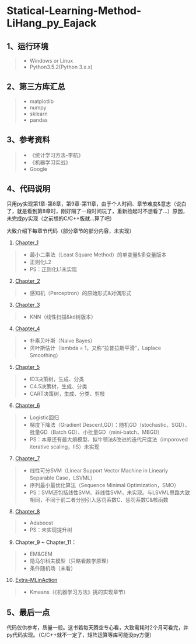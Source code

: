 # Statical-Learning-Method-LiHang_py_Eajack

## 1、运行环境
> * Windows or Linux
> * Python3.5.2(Python 3.x.x)

## 2、第三方库汇总
> * matplotlib
> * numpy
> * sklearn
>* pandas

## 3、参考资料
> * 《统计学习方法-李航》
> * 《机器学习实战》
> * Google

## 4、代码说明
只用py实现第1章-第8章，第9章-第11章，由于个人时间、章节难度&意志（说白了，就是看到第8章时，刚好隔了一段时间玩了，重新捡起时不想看了…）原因，未完成py实现（之前想的C/C++版就…算了吧）

大致介绍下每章节代码（部分章节的部分内容，未实现）

1. [Chapter_1](https://github.com/Eajack/-Statical-Learning-Method-LiHang-_py_Eajack/tree/master/Chapter_1)
>* 最小二乘法（Least Square Method）的单变量&多变量版本
>* 正则化L2
>* PS：正则化L1未实现
2. [Chapter_2](https://github.com/Eajack/-Statical-Learning-Method-LiHang-_py_Eajack/tree/master/Chapter_2)
>* 感知机（Perceptron）的原始形式&对偶形式
3. [Chapter_3](https://github.com/Eajack/-Statical-Learning-Method-LiHang-_py_Eajack/tree/master/Chapter_3)
>* KNN（线性扫描&kd树版本）
4. [Chapter_4](https://github.com/Eajack/-Statical-Learning-Method-LiHang-_py_Eajack/tree/master/Chapter_4)
>* 朴素贝叶斯（Naive Bayes）
>* 贝叶斯估计（lambda = 1，又称“拉普拉斯平滑”，Laplace Smoothing）
5. [Chapter_5](https://github.com/Eajack/-Statical-Learning-Method-LiHang-_py_Eajack/tree/master/Chapter_5)
>* ID3决策树，生成、分类
>* C4.5决策树，生成、分类
>* CART决策树，生成、分类、剪枝
6. [Chapter_6](https://github.com/Eajack/-Statical-Learning-Method-LiHang-_py_Eajack/tree/master/Chapter_6)
>* Logistic回归
>* 梯度下降法（Gradient Descent,GD）：随机GD（stochastic，SGD）、批量GD（Batch GD）、小批量GD（mini-batch，MBGD）
>* PS：本章还有最大熵模型、拟牛顿法&改进的迭代尺度法（imporoved iterative scaling，IIS）未实现
7. [Chapter_7](https://github.com/Eajack/-Statical-Learning-Method-LiHang-_py_Eajack/tree/master/Chapter_7)
>* 线性可分SVM（Linear Support Vector Machine in Linearly Separable Case，LSVML）
>* 序列最小最优化算法（Sequence Minimal Optimization，SMO）
>* PS：SVM还包括线性SVM、非线性SVM，未实现。与LSVML思路大致相同，不同于前二者分别引入惩罚系数C、惩罚系数C&核函数
8. [Chapter_8](https://github.com/Eajack/-Statical-Learning-Method-LiHang-_py_Eajack/tree/master/Chapter_8)
>* Adaboost
>* PS：未实现提升树
9. Chapter_9 ~ Chapter_11：
>* EM&GEM
>* 隐马尔科夫模型（只略看数学原理）
>* 条件随机场（未看）
10. [Extra-MLinAction](https://github.com/Eajack/-Statical-Learning-Method-LiHang-_py_Eajack/tree/master/Extra-MLinAction)
>* Kmeans（《机器学习方法》挑的实现章节）

## 5、最后一点
代码仅供参考，质量一般。这书若每天腾空专心看，大致需耗时2个月可看完，并py代码实现。（C/C++就不一定了，矩阵运算等库可能没py方便）
